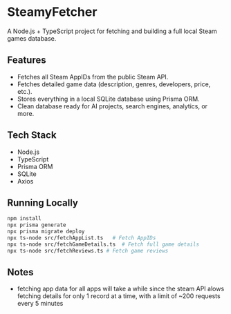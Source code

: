 # SteamyFetcher

A Node.js + TypeScript project for fetching and building a full local Steam games database.

## Features
- Fetches all Steam AppIDs from the public Steam API.
- Fetches detailed game data (description, genres, developers, price, etc.).
- Stores everything in a local SQLite database using Prisma ORM.
- Clean database ready for AI projects, search engines, analytics, or more.

## Tech Stack
- Node.js
- TypeScript
- Prisma ORM
- SQLite
- Axios

## Running Locally
```bash
npm install
npx prisma generate
npx prisma migrate deploy 
npx ts-node src/fetchAppList.ts   # Fetch AppIDs
npx ts-node src/fetchGameDetails.ts  # Fetch full game details
npx ts-node src/fetchReviews.ts # Fetch game reviews
```

## Notes
 - fetching app data for all apps will take a while since the steam API alows fetching details for only 1 record at a time, with a limit of ~200 requests every 5 minutes
